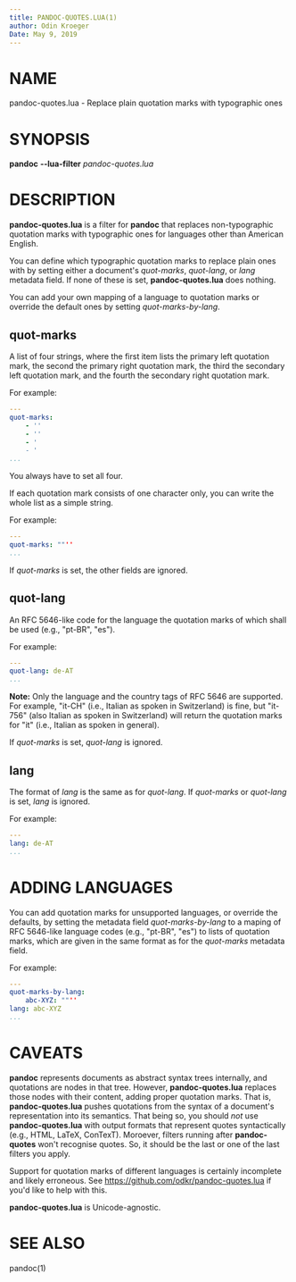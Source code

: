 ```yaml
---
title: PANDOC-QUOTES.LUA(1)
author: Odin Kroeger
Date: May 9, 2019
---
```


# NAME

pandoc-quotes.lua - Replace plain quotation marks with typographic ones


# SYNOPSIS

**pandoc** **--lua-filter** *pandoc-quotes.lua*


# DESCRIPTION

**pandoc-quotes.lua** is a filter for **pandoc** that replaces non-typographic
quotation marks with typographic ones for languages other than American English.

You can define which typographic quotation marks to replace plain ones with
by setting either a document's *quot-marks*, *quot-lang*, or *lang*
metadata field. If none of these is set, **pandoc-quotes.lua** does nothing.

You can add your own mapping of a language to quotation marks or override
the default ones by setting *quot-marks-by-lang*.

## quot-marks

A list of four strings, where the first item lists the primary left quotation
mark, the second the primary right quotation mark, the third the secondary
left quotation mark, and the fourth the secondary right quotation mark.

For example:

```yaml
---
quot-marks:
    - ''
    - ''
    - '
    - '
...
```

You always have to set all four.

If each quotation mark consists of one character only,
you can write the whole list as a simple string.

For example:

```yaml
---
quot-marks: ""''
...
```

If *quot-marks* is set, the other fields are ignored.


## quot-lang

An RFC 5646-like code for the language the quotation marks of
which shall be used (e.g., "pt-BR", "es").

For example:

```yaml
---
quot-lang: de-AT
...
```

**Note:** Only the language and the country tags of RFC 5646 are supported.
For example, "it-CH" (i.e., Italian as spoken in Switzerland) is fine, 
but "it-756" (also Italian as spoken in Switzerland) will return the quotation
marks for "it" (i.e., Italian as spoken in general).

If *quot-marks* is set, *quot-lang* is ignored.


## lang

The format of *lang* is the same as for *quot-lang*. If *quot-marks*
or *quot-lang* is set, *lang* is ignored. 

For example:

```yaml
---
lang: de-AT
...
```


# ADDING LANGUAGES

You can add quotation marks for unsupported languages, or override the
defaults, by setting the metadata field *quot-marks-by-lang* to a maping
of RFC 5646-like language codes (e.g., "pt-BR", "es") to lists of quotation
marks, which are given in the same format as for the *quot-marks*
metadata field.

For example:

```yaml
---
quot-marks-by-lang:
    abc-XYZ: ""''
lang: abc-XYZ
...
```


# CAVEATS

**pandoc** represents documents as abstract syntax trees internally, and
quotations are nodes in that tree. However, **pandoc-quotes.lua** replaces
those nodes with their content, adding proper quotation marks. That is,
**pandoc-quotes.lua** pushes quotations from the syntax of a document's
representation into its semantics. That being so, you should *not* 
use **pandoc-quotes.lua** with output formats that represent quotes
syntactically (e.g., HTML, LaTeX, ConTexT). Moroever, filters running after
**pandoc-quotes** won't recognise quotes. So, it should be the last or
one of the last filters you apply.

Support for quotation marks of different languages is certainly incomplete
and likely erroneous. See <https://github.com/odkr/pandoc-quotes.lua> if
you'd like to help with this.

**pandoc-quotes.lua** is Unicode-agnostic.


# SEE ALSO

pandoc(1)
